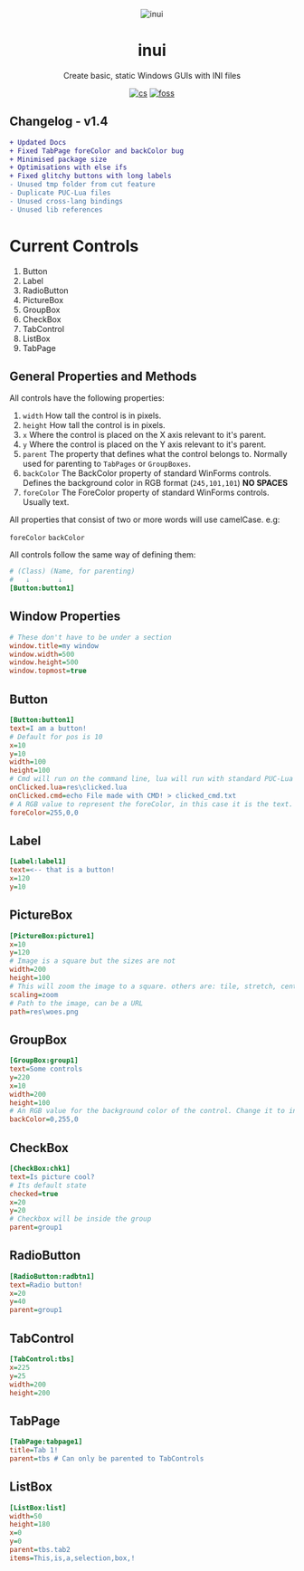 <div align="center">

![inui](https://github.com/Dismalitie/inui/assets/118924562/7a0edfdc-7bf1-4253-a1e8-def621dcba26)

# inui
  
Create basic, static Windows GUIs with INI files

[![cs](https://forthebadge.com/images/badges/made-with-c-sharp.svg)](https://forthebadge.com) [![foss](https://forthebadge.com/images/badges/open-source.svg)](https://forthebadge.com)
</div>

## Changelog - v1.4

```diff
+ Updated Docs
+ Fixed TabPage foreColor and backColor bug
+ Minimised package size
+ Optimisations with else ifs
+ Fixed glitchy buttons with long labels
- Unused tmp folder from cut feature
- Duplicate PUC-Lua files
- Unused cross-lang bindings
- Unused lib references
```

# Current Controls

1. Button
2. Label
3. RadioButton
4. PictureBox
5. GroupBox
6. CheckBox
7. TabControl
8. ListBox
9. TabPage

## General Properties and Methods

All controls have the following properties:
1. `width` How tall the control is in pixels.
2. `height` How tall the control is in pixels.
3. `x` Where the control is placed on the X axis relevant to it's parent.
4. `y` Where the control is placed on the Y axis relevant to it's parent.
5. `parent` The property that defines what the control belongs to. Normally used for parenting to `TabPages` or `GroupBoxes`.
6. `backColor` The BackColor property of standard WinForms controls. Defines the background color in RGB format (`245,101,101`) **NO SPACES**
7. `foreColor` The ForeColor property of standard WinForms controls. Usually text.

All properties that consist of two or more words will use camelCase. e.g:

`foreColor`
`backColor`

All controls follow the same way of defining them:
```ini
# (Class) (Name, for parenting) 
#   ↓       ↓ 
[Button:button1]
```

## Window Properties

```ini
# These don't have to be under a section
window.title=my window
window.width=500
window.height=500
window.topmost=true
```

## Button

```ini
[Button:button1]
text=I am a button!
# Default for pos is 10
x=10
y=10
width=100
height=100
# Cmd will run on the command line, lua will run with standard PUC-Lua 54 runtime
onClicked.lua=res\clicked.lua
onClicked.cmd=echo File made with CMD! > clicked_cmd.txt
# A RGB value to represent the foreColor, in this case it is the text. Set it to inherit to have the same color as its parent.
foreColor=255,0,0
```

## Label

```ini
[Label:label1]
text=<-- that is a button!
x=120
y=10
```

## PictureBox 

```ini
[PictureBox:picture1]
x=10
y=120
# Image is a square but the sizes are not
width=200 
height=100
# This will zoom the image to a square. others are: tile, stretch, center. try changing it to stretch!
scaling=zoom 
# Path to the image, can be a URL
path=res\woes.png
```

## GroupBox

```ini
[GroupBox:group1]
text=Some controls
y=220
x=10
width=200
height=100
# An RGB value for the background color of the control. Change it to inherit and see what happens!
backColor=0,255,0
```

## CheckBox

```ini
[CheckBox:chk1]
text=Is picture cool?
# Its default state
checked=true
x=20
y=20
# Checkbox will be inside the group
parent=group1
```

## RadioButton

```ini
[RadioButton:radbtn1]
text=Radio button!
x=20
y=40
parent=group1
```

## TabControl

```ini
[TabControl:tbs]
x=225
y=25
width=200
height=200
```

## TabPage
```ini
[TabPage:tabpage1]
title=Tab 1!
parent=tbs # Can only be parented to TabControls
```

## ListBox

```ini
[ListBox:list]
width=50
height=180
x=0
y=0
parent=tbs.tab2
items=This,is,a,selection,box,!
```
